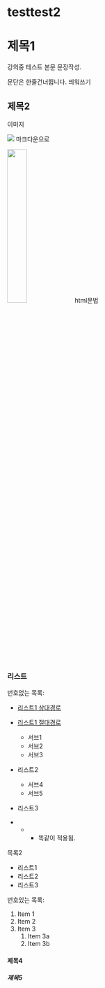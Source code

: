 # testtest2




# 제목1
 강의중 테스트 본문 문장작성.
 
 문단은 한줄건너뜁니다. 띄워쓰기

## 제목2

이미지

 ![](https://imgnews.pstatic.net/image/015/2021/05/12/0004545260_001_20210512153714426.jpg?type=w647)
 마크다운으로 
 
 
 
 <img
 src="https://imgnews.pstatic.net/image/015/2021/05/12/0004545260_001_20210512153714426.jpg?type=w647"  width="30%">
  html문법


### 리스트

 번호없는 목록:
 - [리스트1 상대경로](secondfile.md)
 - [리스트1 절대경로](./secondfile.md)
   - 서브1
   - 서브2
   - 서브3
 - 리스트2
   - 서브4
   - 서브5
 - 리스트3

 - + * 똑같이 적용됨.

 목록2
 + 리스트1
 + 리스트2
 + 리스트3
 

 번호있는 목록:
1. Item 1
1. Item 2
1. Item 3
   1. Item 3a
   1. Item 3b


#### 제목4



##### 제목5











####
